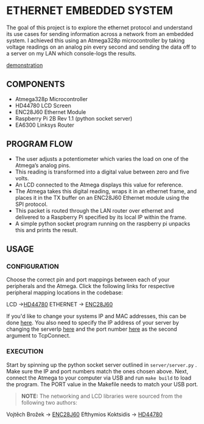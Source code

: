 # ETHERNET EMBEDDED SYSTEM

The goal of this project is to explore the ethernet protocol and understand its use cases for sending information across a network from an embedded system. I achieved this using an Atmega328p microcontroller by taking voltage readings on an analog pin every second and sending the data off to a server on my LAN which console-logs the results.

[demonstration](https://youtu.be/2yh66Vl7pvo)

## COMPONENTS
- Atmega328p Microcontroller
- HD44780 LCD Screen
- ENC28J60 Ethernet Module
- Raspberry Pi 2B Rev 1.1 (python socket server)
- EA6300 Linksys Router

## PROGRAM FLOW
- The user adjusts a potentiometer which varies the load on one of the Atmega’s analog pins.
- This reading is transformed into a digital value between zero and five volts.
- An LCD connected to the Atmega displays this value for reference.
- The Atmega takes this digital reading, wraps it in an ethernet frame, and places it in the TX buffer on an ENC28J60 Ethernet module using the SPI protocol.
- This packet is routed through the LAN router over ethernet and delivered to a Raspberry Pi specified by its local IP within the frame.
- A simple python socket program running on the raspberry pi unpacks this and prints the result.
  
## USAGE
### CONFIGURATION

Choose the correct pin and port mappings between each of your peripherals and the Atmega. Click the following links for respective peripheral mapping locations in the codebase:

LCD ->[HD44780](https://github.com/brenmor24/ethernet-public/blob/main/lib/lcd/HD44780_Settings.h#L35-L43)
ETHERNET -> [ENC28J60](https://github.com/brenmor24/ethernet-public/blob/main/lib/lcd/HD44780_Settings.h#L36-L43)

If you'd like to change your systems IP and MAC addresses, this can be done [here](https://github.com/brenmor24/ethernet-public/blob/main/src/client.c#L17-L18). You also need to specify the IP address of your server by changing the serverIp [here](https://github.com/brenmor24/ethernet-public/blob/main/src/client.c#L41) and the port number [here](https://github.com/brenmor24/ethernet-public/blob/main/src/client.c#L41) as the second argument to TcpConnect.

### EXECUTION

Start by spinning up the python socket server outlined in ```server/server.py``` . Make sure the IP and port numbers match the ones chosen above. Next, connect the Atmega to your computer via USB and run ```make build``` to load the program. The PORT value in the Makefile needs to match your USB port.

  > **NOTE:** The networking and LCD libraries were sourced from the following two authors:
  
Vojtěch Brožek -> [ENC28J60](https://github.com/Triplkrypl/avr-net-enc28j60)
Efthymios Koktsidis -> [HD44780](https://github.com/efthymios-ks/AVR-HD44780)

